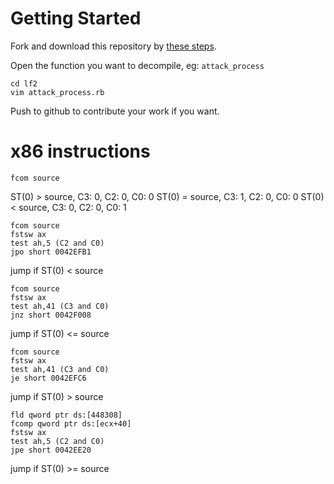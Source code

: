 #   Getting Started

Fork and download this repository by [these steps](https://help.github.com/articles/fork-a-repo).

Open the function you want to decompile, eg: `attack_process`

    cd lf2
    vim attack_process.rb

Push to github to contribute your work if you want.

#   x86 instructions

    fcom source

ST(0) > source, C3: 0, C2: 0, C0: 0
ST(0) = source, C3: 1, C2: 0, C0: 0
ST(0) < source, C3: 0, C2: 0, C0: 1

    fcom source
    fstsw ax
    test ah,5 (C2 and C0)
    jpo short 0042EFB1

jump if ST(0) < source

    fcom source
    fstsw ax
    test ah,41 (C3 and C0)
    jnz short 0042F008

jump if ST(0) <= source

    fcom source
    fstsw ax
    test ah,41 (C3 and C0)
    je short 0042EFC6

jump if ST(0) > source

    fld qword ptr ds:[448308]
    fcomp qword ptr ds:[ecx+40]
    fstsw ax
    test ah,5 (C2 and C0)
    jpe short 0042EE20

jump if ST(0) >= source
